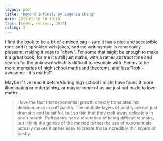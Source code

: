 ```yaml
---
layout: post
title: "Beyond Infinity by Eugenia Cheng"
date: 2017-09-10 10:10:10
tags: [books, reviews, 2017]
rating: 3
---
```


I find the book to be a bit of a mixed bag - sure it has a nice and accessible tone and is sprinkled with jokes, and the writing style is remarkably pleasant, making it easy to "chew". For some that might be enough to make it a great book, for me it's still just maths, with a rather abstract tone and search for the unknown which is difficult to resonate with. Seems to be more memories of high school maths and theorems, and less "look - awesome - it's maths!".

Maybe if I've read it before/during high school I might have found it more illuminating or entertaining, or maybe some of us are just not made to love maths...

> I love the fact that exponential growth directly translates into deliciousness in puff pastry. The multiple layers of pastry are not just dramatic and beautiful, but so thin that they melt away delicately in one's mouth. Puff pastry has a reputation of being difficult to make, but I think the genius of the method is that the use of exponentials actually makes it rather easy to create those incredibly thin layers of pastry.
